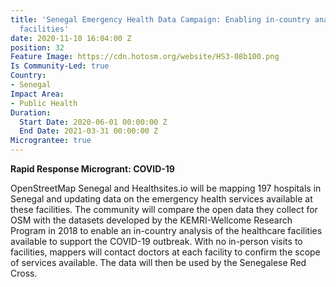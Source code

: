 ```yaml
---
title: 'Senegal Emergency Health Data Campaign: Enabling in-country analysis of healthcare
  facilities'
date: 2020-11-10 16:04:00 Z
position: 32
Feature Image: https://cdn.hotosm.org/website/HS3-08b100.png
Is Community-Led: true
Country:
- Senegal
Impact Area:
- Public Health
Duration:
  Start Date: 2020-06-01 00:00:00 Z
  End Date: 2021-03-31 00:00:00 Z
Micrograntee: true
---
```


**Rapid Response Microgrant: COVID-19**

OpenStreetMap Senegal and Healthsites.io will be mapping 197 hospitals in Senegal and updating data on the emergency health services available at these facilities. The community will compare the open data they collect for OSM with the datasets developed by the KEMRI-Wellcome Research Program in 2018 to enable an in-country analysis of the healthcare facilities available to support the COVID-19 outbreak. With no in-person visits to facilities, mappers will contact doctors at each facility to confirm the scope of services available. The data will then be used by the Senegalese Red Cross.